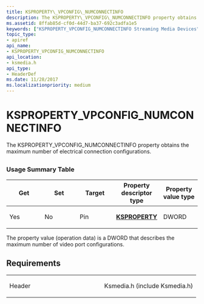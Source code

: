```yaml
---
title: KSPROPERTY\_VPCONFIG\_NUMCONNECTINFO
description: The KSPROPERTY\_VPCONFIG\_NUMCONNECTINFO property obtains the maximum number of electrical connection configurations.
ms.assetid: 8ffab85d-cf0d-44d7-ba37-692c3adfa1e5
keywords: ["KSPROPERTY_VPCONFIG_NUMCONNECTINFO Streaming Media Devices"]
topic_type:
- apiref
api_name:
- KSPROPERTY_VPCONFIG_NUMCONNECTINFO
api_location:
- ksmedia.h
api_type:
- HeaderDef
ms.date: 11/28/2017
ms.localizationpriority: medium
---
```


# KSPROPERTY\_VPCONFIG\_NUMCONNECTINFO


The KSPROPERTY\_VPCONFIG\_NUMCONNECTINFO property obtains the maximum number of electrical connection configurations.

## <span id="ddk_ksproperty_vpconfig_numconnectinfo_ks"></span><span id="DDK_KSPROPERTY_VPCONFIG_NUMCONNECTINFO_KS"></span>


### Usage Summary Table

<table>
<colgroup>
<col width="20%" />
<col width="20%" />
<col width="20%" />
<col width="20%" />
<col width="20%" />
</colgroup>
<thead>
<tr class="header">
<th>Get</th>
<th>Set</th>
<th>Target</th>
<th>Property descriptor type</th>
<th>Property value type</th>
</tr>
</thead>
<tbody>
<tr class="odd">
<td><p>Yes</p></td>
<td><p>No</p></td>
<td><p>Pin</p></td>
<td><p><a href="https://docs.microsoft.com/windows-hardware/drivers/ddi/ks/ns-ks-ksidentifier" data-raw-source="[&lt;strong&gt;KSPROPERTY&lt;/strong&gt;](/windows-hardware/drivers/ddi/ks/ns-ks-ksidentifier)"><strong>KSPROPERTY</strong></a></p></td>
<td><p>DWORD</p></td>
</tr>
</tbody>
</table>

 

The property value (operation data) is a DWORD that describes the maximum number of video port configurations.

Requirements
------------

<table>
<colgroup>
<col width="50%" />
<col width="50%" />
</colgroup>
<tbody>
<tr class="odd">
<td><p>Header</p></td>
<td>Ksmedia.h (include Ksmedia.h)</td>
</tr>
</tbody>
</table>

 

